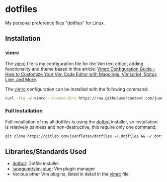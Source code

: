 # dotfiles

My personal preference files "dotfiles" for Linux.

## Installation

### vimrc

The [vimrc] file is my configuration file for the *Vim* text editor, adding functionality and theme based in this article: [Vimrc Configuration Guide - How to Customize Your Vim Code Editor with Mappings, Vimscript, Status Line, and More](https://www.freecodecamp.org/news/vimrc-configuration-guide-customize-your-vim-editor).

The [vimrc] configuration can be installed with the
following command:

```bash
curl -fLo ~/.vimrc --create-dirs https://raw.githubusercontent.com/juanfletes/dotfiles/main/editors/vim/vimrc
```

### Full Installation

Full installation of my all dotfiles is using the [dotbot] installer, so
installation is relatively painless and non-destructive, this require only one command:

```bash
git clone https://gitlab.com/juanfletes/dotfiles ~/.dotfiles && ~/.dotfiles/install
```

## Libraries/Standards Used

- [dotbot]: Dotfile installer
- [junegunn/vim-plug](https://github.com/junegunn/vim-plug): Vim plugin manager
- Various other Vim plugins, listed in detail in the [vimrc] file

[dotbot]: https://github.com/anishathalye/dotbot
[vimrc]: editors/vim/vimrc/vimrc
